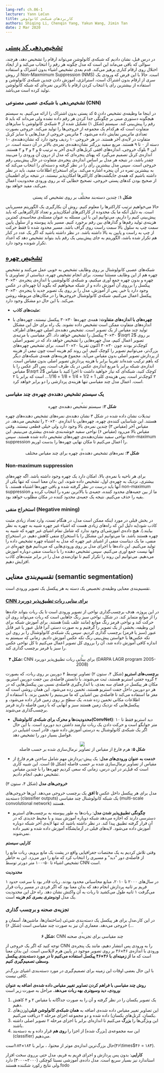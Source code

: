 ```yaml
---
lang-ref: ch.06-1
lecturer: Yann LeCun
title: کاربردهای شبکه‌ی کانولوشن
authors: Shiqing Li, Chenqin Yang, Yakun Wang, Jimin Tan
date: 2 Mar 2020
---
```


 <!--
## [Zip Code Recognition](https://www.youtube.com/watch?v=ycbMGyCPzvE&t=43s)

In the previous lecture, we demonstrated that a convolutional network can recognize digits, however, the question remains, how does the model pick each digit and avoid perturbation on neighboring digits. The next step is to detect non/overlapping objects and use the general approach of Non-Maximum Suppression (NMS). Now, given the assumption that the input is a series of non-overlapping digits, the strategy is to train several convolutional networks and using either majority vote or picking the digits corresponding to the highest score generated by the convolutional network.
-->

## [تشخیص‌دهی کد پستی](https://www.youtube.com/watch?v=ycbMGyCPzvE&t=43s)

در درس قبل، نشان دادیم که شبکه‌ی کانولوشن می‌تواند ارقام را تشخیص دهد، هرچند، سوالی که باقی می‌ماند این است که  مدل چگونه هر رقم را انتخاب می‌کند و از ایجاد اختلال روی ارقام کناری پرهیز می‌کند. قدم بعدی تشخیص اشیاء بدون اشتراک و استفاده از روش Non-Maxmimum Suppression (NMS) است. حالا با این فرض که ورودی یک سری از ارقام بدون اشتراک است، استراتژی، آموزش دادن چندین شبکه‌ی کانولوشن و استفاده از بیشترین رای یا انتخاب کردن ارقام با بالاترین نمره‌ای که شبکه کانولوشن تولید کرده است می‌باشد.  

<!--
### Recognition with CNN

Here we present the task of recognizing 5 non-overlapping zip codes. The system was not given any instructions on how to separate each digit but knows that is must predict 5 digits. The system (Figure 1) consists of 4 different sized convolutional networks, each producing one set of outputs. The output is represented in matrices. The four output matrices are from models with a different kernel width in the last layer. In each output, there are 10 rows, representing 10 categories from 0 to 9. The larger white square represents a higher score in that category. In these four output blocks, the horizontal sizes of the last kernel layers are 5, 4, 3 and 2 respectively. The size of the kernel decides the width of the model's viewing window on the input, therefore each model is predicting digits based on different window sizes. The model then takes a majority vote and selects the category that corresponds to the highest score in that window. To extract useful information, one should keep in mind that not all combinations of characters are possible, therefore error correction leveraging input restrictions is useful to ensure the outputs are true zip codes.

<center>
<img src="{{site.baseurl}}/images/week06/06-1/O1IN3JD.png" style="zoom: 40%; background-color:#DCDCDC;"/><br>
<b>Figure 1:</b> Multiple classifiers on zip code recognition
</center>

Now to impose the order of the characters. The trick is to utilize a shortest path algorithm. Since we are given ranges of possible characters and the total number of digits to predict, We can approach this problem by computing the minimum cost of producing digits and transitions between digit. The path has to be continuous from the lower left cell to the upper right cell on the graph, and the path is restricted to only contain movements from left to right and bottom to top. Note that if the same number is repeated next to each other, the algorithm should be able to distinguish there are repeated numbers instead of predicting a single digit.
-->

### تشخیص‌‌دهی با شبکه‌ی عصبی مصنوعی (CNN)
در اینجا ما وظیفه‌ی تشخیص دادن ۵ کد پستی بدون اشتراک را ارائه می‌کنیم. به سیستم هیچگونه دستوری مبنی بر چگونگی جدا کردن هر رقم داده نشده ولی می‌داند که باید ۵ رقم را پیش‌بینی کند. سیستم (شکل ۱) تشکیل شده از ۴ شبکه‌ی کانولوشن با سایزهای متفاوت است که هرکدام یک مجموعه از خروجی‌ها را تولید می‌کند. خروجی بصورت تعدادی ماتریس نمایش داده می‌شود. ۴ ماتریس خروجی از مدل‌هایی با سایز کرنل متفاوت در لایه‌ی آخر هستند. در هر خروجی ۱۰ ردیف وجود دارد که نشان‌دهنده‌ی ۱۰ دسته از ۰ تا ۹ هستند. مربع سفید بزرگتر نشان‌دهنده‌ی نمره‌ی بالاتر در آن دسته است. در این ۴ بلوک خروجی، اندازه‌های افقی کرنل‌های لایه‌ی آخر به ترتیب ۵ و ۴ و ۳ و ۲ هستند. اندازه‌ی کرنل تصمیم می‌گیرد که پهنای پنجره‌ای که مدل از درون آن ورودی را می‌بیند چقدر باشد، در نتیجه هر مدل بر اساس اندازه‌ی پنجره‌ی متفاوت در حال پیش‌بینی رقم خروجی است. سپس مدل بیشترین رأی را در نظر گرفته و دسته‌ای را انتخاب می‌کند که به بیشترین نمره در آن پنجره اشاره می‌کند. برای استخراج اطلاعات مفید،‌ باید در نظر داشته باشیم که همه‌ی جایگشت‌های کاراکترها امکان‌پذیر نیستند، در نتیجه برای اطمینان از صحیح بودن کدهای پستی خروجی، تصحیح خطایی که بر روی ورودی محدودیت اعمال می‌کند، مفید خواهد بود. 

<center>
<img src="{{site.baseurl}}/images/week06/06-1/O1IN3JD.png" style="zoom: 40%; background-color:#DCDCDC;"/><br>
<b>شکل ۱:</b> چندین دسته‌بند مختلف بر روی تشخیص کد پستی
</center>

حالا می‌خواهیم ترتیب کاراکترها را معلوم کنیم. روش آن بکارگیری یک الگوریتم مسیریابی است. به دلیل آنکه ما یک محدوده از کاراکترهای امکان‌پذیر و تعداد کاراکترهایی که باید پیش‌بینی کنیم را داریم، می‌توانیم این با این مسئله به عنوان مسئله‌ی محاسبه‌ی کمترین هزینه‌ی تولید رقم‌ها و گذارهای بین رقم برخورد کنیم. مسیر باید پیوسته و از سلول پایین سمت چپ به سلول بالا سمت راست روی گراف باشد. مسیر محدود شده تا فقط حرکت از چپ به راست و پایین به بالا داشته باشد. در نظر داشته باشید که اگر یک عدد در کنار هم تکرار شده باشد، الگوریتم به جای پیش‌بینی یک رقم باید بتواند تشخیص دهد که اعداد تکرار شونده وجود دارد.

<!--
## [Face detection](https://www.youtube.com/watch?v=ycbMGyCPzvE&t=1241s)

Convolutional neural networks perform well on detection tasks and face detection is no exception. To perform face detection we collect a dataset of images with faces and without faces, on which we train a convolutional net with a window size such as 30 $\times$ 30 pixels and ask the network to tell whether there is a face or not. Once trained, we apply the model to a new image and 30 $\times$ 30 pixel window, the convolutional net will light up the output at the corresponding locations. However, two problems exist.


- **False Positives**: There are many different variations of non-face objects that may appear in a patch of an image. During the training stage, the model may not see all of them (*i.e.* a fully representative set of non-face patches). Therefore, the model may suffer from a lot of false positives at test time. For example, if the network has not been trained on images containing hands, it may detect faces based on skin tones and incorrectly classify patches of images containing hands as faces, thereby giving rise to false positives.

- **Different Face Size:** Not all faces are 30 $\times$ 30 pixels, so faces of differing sizes may not be detected. One way to handle this issue is to generate multi-scale versions of the same image. The original detector will detect faces around 30 $\times$ 30 pixels. If applying a scale on the image of factor $\sqrt 2$, the model will detect faces that were smaller in the original image since what was 30 $\times$ 30 is now 20 $\times$ 20 pixels roughly. To detect bigger faces, we can downsize the image. This process is inexpensive as half of the expense comes from processing the original non-scaled image. The sum of the expenses of all other networks combined is about the same as processing the original non-scaled image. The size of the network is the square of the size of the image on one side, so if you scale down the image by $\sqrt 2$, the network you need to run is smaller by a factor of 2. So the overall cost is $1+1/2+1/4+1/8+1/16…$, which is 2. Performing a multi-scale model only doubles the computational cost.

-->


## [تشخیص چهره](https://www.youtube.com/watch?v=ycbMGyCPzvE&t=1241s)

شبکه‌های عصبی کانولوشنال بر روی وظایف تشخیص به خوبی عمل می‌کنند و تشخیص چهره هم از این وظایف مستثنا نیست. برای انجام تشخیص چهره، دیتاستی از تصاویری با چهره و بدون چهره جمع آوری میکنیم، و شبکه‌ی کانولوشنی با اندازه‌ی پنجره‌ی ۳۰$\times$۳۰ پیکسل را برروی آن آموزش داده و از شبکه میخواهیم که بگوید آیا چهره‌ای در عکس وجود دارد یا خیر. پس از آموزش، مدل را بر روی یک تصویر جدید با پنجره‌ی ۳۰$\times$۳۰ پیکسل اعمال می‌کنیم، شبکه‌ی کانولوشنال خروجی‌ها را در مکان‌های مربوطه روشن می‌کند. با این حال دو مشکل وجود دارد.


- **مثبت‌های کاذب:** 

- **چهره‌های با اندازه‌های متفاوت:** همه‌ی چهره‌ها ۳۰$\times$۳۰ پیکسل نیستند، چهره‌های با اندازه‌های متفاوت ممکن است تشخیص داده نشوند. یک راه برای حل این مشکل تولید چند مقیاس از یک تصویر است. تشخیص دهنده‌ی اصلی چهره‌های اطراف ۳۰$\times$۳۰ پیکسل را تشخیص خواهد داد. اگر مقیاسی با مرتبه‌ی $\sqrt 2$ بر روی تصویر اعمال کنیم، مدل چهره‌هایی را تشخیص خواهد داد که در تصویر اصلی کوچک‌تر بودند چون ۳۰$\times$۳۰ اکنون تقریبا ۲۰$\times$۲۰ است. برای تشخیص چهره‌های بزرگ‌تر، می‌توانیم تصویر را کوچک کنیم. این روند کم هزینه است چون نیمی از هزینه از پردازش تصویر اصلی بدون مقیاس می‌آید. مجموع هزینه‌های همه‌ی شبکه‌های دیگر که باهم ترکیب شده‌اند تقریبا برابر با هزینه پردازش تصویر اصلی بدون مقیاس است. اندازه‌ی شبکه برابر با مربع اندازه‌ی عکس در یک طرف است، پس اگر عکس را با مقیاس $\sqrt 2$ کوچک کنید، شبکه‌ای که نیاز خواهید داشت تا اجرا کنید با مقیاس ۲ کوچک‌تر است. پس هزینه‌ی کلی $1+1/2+1/4+1/8+1/16…$ است که برابر با ۲ است. اعمال مدل چند مقیاسی تنها هزینه‌ی پردازشی را دو برابر خواهد کرد.

<!--
### A multi-scale face detection system

<center>
<img src="{{site.baseurl}}/images/week06/06-1/8R3v0Dj.png" style="zoom: 30%; background-color:#DCDCDC;"/><br>
<b>Figure 2:</b> Face detection system
</center>

The maps shown in (Figure 3) indicate the scores of face detectors. This face detector recognizes faces that are 20 $\times$ 20 pixels in size. In fine-scale (Scale 3) there are many high scores but are not very definitive. When the scaling factor goes up (Scale 6), we see more clustered white regions. Those white regions represent detected faces. We then apply non-maximum suppression to get the final location of the face.

<center>
<img src="{{site.baseurl}}/images/week06/06-1/CQ8T00O.png" style="zoom: 40%; background-color:#DCDCDC;"/><br>
<b>Figure 3:</b> Face detector scores for various scaling factors
</center>
-->

### یک سیستم تشخیص دهنده‌ی چهره‌ی چند مقیاسی

<center>
<img src="{{site.baseurl}}/images/week06/06-1/8R3v0Dj.png" style="zoom: 30%; background-color:#DCDCDC;"/><br>
<b>شکل ۲:</b> سیستم تشخیص دهنده‌ی چهره
</center>

تبدیلات نشان داده شده در شکل ۳ نشان دهنده‌ی نمره‌های تشخیص دهنده‌های چهره هستند. این شناسایی‌ کننده‌ی چهره، چهره‌هایی با اندازه‌ی ۲۰$\times$۲۰ را تشخیص می‌دهد. در مقیاس آخر (مقیاس ۳) چندین نمره‌ی بالا وجود دارد ولی خیلی قطعی نیستند. وقتی مقیاس بالا می‌رود (مقیاس ۶) نواحی سفید خوشه‌بندی شده‌ی بیشتری می‌بینیم. این نواحی سفید نشان‌دهنده‌ی چهره‌های تشخیص داده شده هستند. سپس non-maximum suppression را اعمال می‌کنیم تا مکان نهایی چهره‌ها را بدست اوریم.

<center>
<img src="{{site.baseurl}}/images/week06/06-1/CQ8T00O.png" style="zoom: 40%; background-color:#DCDCDC;"/><br>
<b>شکل ۳:</b> نمره‌های تشخیص دهنده‌ی چهره برای چند مقیاس مختلف
</center>

<!---
### Non-maximum suppression

For each high-scoring region, there is probably a face underneath. If more faces are detected very close to the first, it means that only one should be considered correct and the rest are wrong. With non-maximum suppression, we take the highest-scoring of the overlapping bounding boxes and remove the others. The result will be a single bounding box at the optimum location.
-->

### Non-maximum suppression

برای هر ناحیه با نمره‌ی بالا، امکان دارد یک چهره وجود داشته باشد. اگه چهره‌های بیشتری، نزدیک به چهره‌ی اول، تشخیص داده شوند، این بدان معنا است که تنها یکی از آنها باید درست در نظر گرفته شده و باقی چهره‌ها اشتباه هستند. با non-maximum suppression ما از بین جعبه‌های محدود کننده، جعبه‌ی با بالاترین نمره را انتخاب کرده و بقیه را حذف می‌کنیم. نتیجه یک جعبه‌ی محدود کننده در مکان مطلوب خواهد بود.

<!--
### Negative mining

In the last section, we discussed how the model may run into a large number of false positives at test time as there are many ways for non-face objects to appear similar to a face. No training set will include all the possible non-face objects that look like faces. We can mitigate this problem through negative mining. In negative mining, we create a negative dataset of non-face patches which the model has (erroneously) detected as faces. The data is collected by running the model on inputs that are known to contain no faces. Then we retrain the detector using the negative dataset. We can repeat this process to increase the robustness of our model against false positives.
-->

### استخراج منفی (Negative mining)

در بخش قبلی در مورد اینکه ممکن است مدل، در هنگام تست، وارد تعداد زیادی مثبت کاذب شود(به دلیل این که راه‌های زیادی هست که اشیاء غیر چهره شبیه به چهره به نظر بیایند.). هیچ داده‌ی آموزشی‌ای وجود ندارد که شامل تمام اشیای غیر چهره که شبیه به چهره هستند باشد. ما می‌توانیم این مشکل را با استخراج منفی کاهش دهیم. در استخراج منفی،‌ ما یک دیتاست منفی از اشیای غیر چهره که مدل به اشتباه چهره تشخیص داده را تولید می‌کنیم. این داده‌ها با اجرای مدل بر روی ورودی‌هایی که می‌دانیم هیچ چهره‌ای در آنها نیست جمع اوری می‌کنیم. سپس تشخیص دهنده را با دیتاست منفی دوباره آموزش می‌دهیم. می‌توانیم این روند را تکرار کنیم تا توان‌مندی مدل را در برابر مثبت‌های کاذب افزایش دهیم. 

<!--
## Semantic segmentation

Semantic segmentation is the task of assigning a category to every pixel in an input image.
-->

## تقسیم‌بندی معنایی (semantic segmentation)

تقسیم‌بندی معنایی وظیفه‌ی تخصیص یک دسته به هر پیکسل یک تصویر ورودی است.

<!--
### [CNN for Long Range Adaptive Robot Vision](https://www.youtube.com/watch?v=ycbMGyCPzvE&t=1669s)

In this project, the goal was to label regions from input images so that a robot can distinguish between roads and obstacles. In the figure, the green regions are areas the robot can drive on and the red regions are obstacles like tall grass. To train the network for this task, we took a patch from the image and manually label it traversable or not (green or red). We then train the convolutional network on the patches by asking it to predict the color of the patch. Once the system is sufficiently trained, it is applied to the entire image, labeling all the regions of the image as green or red.

<center>
<img src="{{site.baseurl}}/images/week06/06-1/5mM7dTT.png" style="zoom: 40%; background-color:#DCDCDC;"/><br>
<b>Figure 4:</b> CNN for Long Range Adaptive Robot Vision (DARPA LAGR program 2005-2008)
</center>

There were five categories for prediction: 1) super green, 2) green, 3) purple: obstacle foot line, 4) red obstacle  5) super red: definitely an obstacle.
-->

### [CNN برای بینایی ربات تطبیق‌پذیر دوربرد](https://www.youtube.com/watch?v=ycbMGyCPzvE&t=1669s)

در این پروژه، هدف برچسب‌گذاری نواحی از تصویر ورودی است تا یک ربات بتواند جاده‌ها را از موانع متمایز کند. در شکل، نواحی سبز رنگ جاهایی است که ربات می‌تواند روی آن حرکت کند و نواحی قرمز رنگ موانع (مانند علف بلند) هستند. برای آموزش شبکه برای این وظیفه، بخشی از یک تصویر را گرفتیم و به صورت دستی آنرا قابل عبور یا غیر قابل عبور (سبز یا قرمز) برچسب گذاری کردیم. سپس یک شبکه‌ی کانولوشنال را بر روی این تکه عکس‌ها با خواستن پیش‌بینی رنگ تکه عکس آموزش دادیم. زمانی که سیستم به اندازه کافی آموزش داده شد، آن را برروی کل تصویر اعمال می‌کنیم تا کل نواحی عکس را سبز یا قرمز برچسب گذاری کند.

<center>
<img src="{{site.baseurl}}/images/week06/06-1/5mM7dTT.png" style="zoom: 40%; background-color:#DCDCDC;"/><br>
<b>شکل ۴:</b> CNN برای بینایی ربات تطبیق‌پذیر دوربرد (DARPA LAGR program 2005-2008)
</center>

<!--
**Stereo Labels** (Figure 4, Column 2)
 Images are captured by the 4 cameras on the robot, which are grouped into 2 stereo vision pairs. Using the known distances between the stereo pair cameras, the positions of every pixel in 3D space are then estimated by measuring the relative distances between the pixels that appear in both the cameras in a stereo pair. This is the same process our brains use to estimate the distance of the objects that we see. Using the estimated position information, a plane is fit to the ground, and pixels are then labeled as green if they are near the ground and red if they are above it.
 -->
 
 **برچسب‌های استریو** (شکل ۴، ستون ۲)
 تصاویر توسط ۴ دوربین بر روی ربات، که بصورت ۲ گروه جفتی استریو هستند،  ثبت می‌شوند. با دانستن فاصله‌ی بین جفت دوربین استریو، مکان هر پیکسل در فضای سه بعدی، با اندازه‌گیری فاصله‌ی نسبی بین پیکسل‌هایی که در هر دو دوربین داخل جفت استریو هستند، تخمین زده می‌شود. این همان روشی است که مغز ما استفاده می‌کند تا فاصله‌ی بین اشیایی که ما می‌بینیم را تخمین بزند. با استفاده از اطلاعات مکانی تخمین زده شده، یک سطح بر روی زمین قرار داده می‌شود، و پیکسل‌هایی که نزدیک زمین هستند سبز و آنهایی که با زمین فاصله دارند قرمز برچسب‌گذاری می‌شوند. 

<!--
* **Limitations & Motivation for ConvNet**: The stereo vision only works up to 10 meters and driving a robot requires long-range vision. A ConvNet however, is capable of detecting objects at much greater distances, if trained correctly.

<center>
<img src="{{site.baseurl}}/images/week06/06-1/rcxY4Lb.png" style="zoom: 100%; background-color:#DCDCDC;"/><br>
<b>Figure 5:</b> Scale-invariant Pyramid of Distance-normalized Images
</center>
-->

* **محدودیت‌ها و محرک‌ برای شبکه‌ی کانولوشنال(ConvNet)**: دید استریو فقط تا ۱۰ متر جوابگو است و حرکت دادن یک ربات نیازمند داشتن دید دوربرد است. با این حال اگر یک شبکه‌ی کانولوشنال به درستی آموزش داده شود، قادر است اشیایی در فواصل بسیار دور را تشخیص دهد.

<center>
<img src="{{site.baseurl}}/images/week06/06-1/rcxY4Lb.png" style="zoom: 100%; background-color:#DCDCDC;"/><br>
<b>شکل ۵:</b> هرم فارغ از مقیاس از تصاویر نرمال‌سازی شده بر حسب فاصله
</center>

<!--
* **Served as Model Inputs**: Important pre-processing includes building a scale-invariant pyramid of distance-normalized images (Figure 5). It is similar to what we have done earlier of this lecture when we tried to detect faces of multiple scales.
-->

* **خدمت به عنوان ورودی‌های مدل**: یک پیش-پردازش مهم شامل ساختن هرم فارغ از مقیاس از تصاویر نرمال‌سازی شده بر حسب فاصله (شکل ۵) است. این شبیه کاری است که قبل‌تر در این درس، زمانی که سعی کردیم چهره‌ها را با چندین مقیاس تشخیص دهیم، انجام دادیم. 

<!--
**Model Outputs** (Figure 4, Column 3)

The model outputs a label for every pixel in the image **up to the horizon**. These are classifier outputs of a multi-scale convolutional network.
-->

**خروجی‌های مدل** (شکل ۴، ستون ۳)

مدل برای هر پیکسل داخل عکس **تا افق** یک برچسب خروجی می‌دهد. این‌ها خروجی‌های دسته‌بند (classifier outputs) یک شبکه کانولوشنال چند مقیاسی (multi-scale convolutional network) هستند.

<!--
* **How the Model Becomes Adaptive**: The robots have continuous access to the stereo labels, allowing the network to re-train, adapting to the new environment it's in. Please note that only the last layer of the network would be re-trained. The previous layers are trained in the lab and fixed.
-->
* **چگونگی تطبیق‌پذیر شدن مدل**: ربات‌ها به طور پیوسته به برچسب‌های استریو دسترسی دارند که اجازه می‌دهد شبکه دوباره آموزش ببیند و با محیط جدیدی که در آن قرار گرفته تطبیق پیدا کند. در نظر داشته باشید که تنها لایه‌ی آخر شبکه دوباره آموزش داده می‌شود. لایه‌های قبلی در آزمایشگاه آموزش داده شده و تغییر داده نمی‌شوند.

<!--
**System Performance**

When trying to get to a GPS coordinate on the other side of a barrier, the robot "saw" the barrier from far away and planned a route that avoided it. This is thanks to the CNN detecting objects up 50-100m away.
-->

**کارایی سیستم**

وقتی تلاش کردیم به یک مختصات جغرافیایی واقع در پشت یک مانع برویم، ربات مانع را از فاصله‌ی دور "دید" و مسیری را انتخاب کرد که مانع را دور می‌زد. این به خاطر تشخیص اشیاء تا ۵۰-۱۰۰ متر دورتر توسط CNN است.

<!--
**Limitation**

Back in the 2000s, computation resources were restricted. The robot was able to process around 1 frame per second, which means it would not be able to detect a person that walks in its way for a whole second before being able to react. The solution for this limitation is a **Low-Cost Visual Odometry** model. It is not based on neural networks, has a vision of ~2.5m but reacts quickly.
-->

**محدودیت‌**

در سال‌های ۲۰۰۰ تا ۲۰۱۰، منابع محاسباتی محدود بودند. ربات قادر بود با سرعت حدود ۱ فریم بر ثانیه پردازش انجام دهد که بدان معنا بود که اگر فردی در مسیر ربات قرار می‌گرفت ۱ ثانیه طول می‌کشید تا ربات به آن واکنش نشان دهد. راه حل این محدودیت یک مدل **اودومتری بصری کم هزینه** است.

<!--
### Scene Parsing and Labelling

In this task, the model outputs an object category (buildings, cars, sky, etc.) for every pixel. The architecture is also multi-scale (Figure 6).

<center>
<img src="{{site.baseurl}}/images/week06/06-1/VpVbkl5.jpg" style="zoom: 30%; background-color:#DCDCDC;"/><br>
<b>Figure 6:</b> Multi-scale CNN for scene parsing
</center>

Notice that if we back project one output of the CNN onto the input, it corresponds to an input window of size $46\times46$ on the original image at the bottom of the Laplacian Pyramid. It means we are **using the context of $46\times46$ pixels to decide the category of the central pixel**.

However, sometimes this context size is not enough to determine the category for larger objects.
-->

### تجزیه‌ی صحنه و برچسب گذاری

در این کار،‌مدل برای هر پیکسل یک دسته‌بندی شی‌ئی (ساختمان‌ها، ماشین‌ها، آسمان و ...) خروجی می‌دهد. معماری آن نیز به صورت چند مقیاسی است (شکل ۶)

<center>
<img src="{{site.baseurl}}/images/week06/06-1/VpVbkl5.jpg" style="zoom: 30%; background-color:#DCDCDC;"/><br>
<b>شکل ۶:</b> CNN چند مقیاسی برای تجزیه‌ی صحنه
</center>

توجه کنید که اگر یک خروجی از CNN را به ورودی پس انتشار دهیم، مانند یک پنجره‌ی ورودی با اندازه‌ی ۴۶$\times$۴۶ بر روی تصویر موجود در پایین هرم لاپلاسی است. این بدان معنا است که ما **از زمینه‌ای با ۴۶$\times$۴۶ پیکسل استفاده می‌کنیم تا در مورد دسته‌بندی پیکسل وسطی تصمیم‌گیری کنیم**.

با این حال بعضی اوقات این زمینه برای تصمیم‌گیری در مورد دسته‌بندی اشیای بزرگ‌تر کافی نیست.


<!--
**The multiscale approach enables a wider vision by providing extra rescaled images as  inputs.** The steps are as follows:
1. Take the same image, reduce it by the factor of 2 and a factor of 4, separately.
2. These two extra rescaled images are fed to **the same ConvNet** (same weights, same kernels) and we get another two sets of Level 2 Features.
3. **Upsample** these features so that they have the same size as the Level 2 Features of the original image.
4. **Stack** the three sets of (upsampled) features together and feed them to a classifier.


Now the largest effective size of content, which is from the 1/4 resized image, is $184\times 184\, (46\times 4=184)$.

**Performance**: With no post-processing and running frame-by-frame, the model runs very fast even on standard hardware. It has a rather small size of training data (2k~3k), but the results are still record-breaking.
-->

**روش چند مقیاسی با فراهم کردن تصاویر تغییر مقیاس داده شده‌ی اضافه به عنوان ورودی، دید وسیع‌تری بهه ربات می‌دهد.** مراحل به صورت زیر است:
1. یک تصویر یکسان را در نظر گرفته و آن را به صورت جداگانه با مقیاس ۲ و ۴ کاهش دهیم.
2. این تصاویر تغییر مقیاس داده شده‌ی اضافه به **همان شبکه‌ی کانولوشن قبلی**(وزن‌های یکسان، کرنل‌های یکسان) داده شده و دو مجموعه اجزای مرحله‌ ۲ دریافت می‌کنیم. 
3. این ویژگی‌ها را **بزرگ** می‌کنیم تا اندازه‌ای برابر با اجزای مرحله ۲ تصویر اصلی داشته باشند.
4. این سه مجموعه‌ی [بزرگ شده] از اجزا را **روی هم** قرار داده و به دسته‌بند (classifier) می‌دهیم.    


حال بزرگ‌ترین اندازه‌ی موثر از محتوا، ، برابر با ۱۸۴$\times۱۸۴ است (۴۶$\times$۴۶ = ۱۸۴).

**کارایی**: بدون پس پردازش و اجرای فریم به فریم، مدل حتی برروی سخت افزار استاندارد نیز بسیار سریع است. مدل داده‌ی آموزشی نسبتا کوچکی (۲۰۰۰~۳۰۰۰) دارد ولی نتایج رکورد شکننده هستند.fodo
